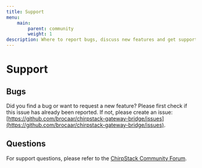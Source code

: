 ```yaml
---
title: Support
menu:
    main:
        parent: community
        weight: 1
description: Where to report bugs, discuss new features and get support from the community.
---
```


# Support

## Bugs

Did you find a bug or want to request a new feature? Please first check if
this issue has already been reported. If not, please create an issue:
[https://github.com/brocaar/chirpstack-gateway-bridge/issues](https://github.com/brocaar/chirpstack-gateway-bridge/issues).

## Questions

For support questions, please refer to the [ChirpStack Community Forum](https://forum.chirpstack.io/).
